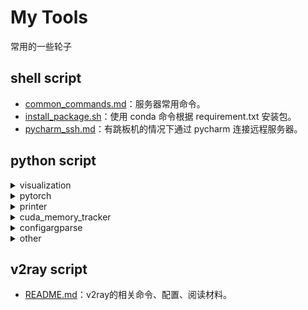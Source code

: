 # My Tools

常用的一些轮子



## shell script

- [common_commands.md](/shell_script/common_commands.md)：服务器常用命令。
- [install_package.sh](/shell_script/install_package.sh)：使用 conda 命令根据 requirement.txt 安装包。
- [pycharm_ssh.md](/shell_script/pycharm_ssh.md)：有跳板机的情况下通过 pycharm 连接远程服务器。

## python script

<details>
<summary>visualization</summary>

##### 训练可视化

- [wandb for pytorch](https://docs.wandb.ai/guides/integrations/pytorch)：使用 wandb 对训练进行可视化。
- [tensorboardx.py](/python_script/visualization/tensorboardx.py)：使用 tensorboardX 对训练进行可视化。

##### 结果可视化

- [plt_vis.ipynb](/python_script/visualization/plt_vis.ipynb)：使用 matplotlib 进行可视化的示例，包括：
    - [官方 colormap](https://matplotlib.org/tutorials/colors/colormaps.html)、 [配色方案](https://colorhunt.co/palettes/popular)、 [plt style](https://matplotlib.org/3.1.1/gallery/style_sheets/style_sheets_reference.html)
    - 折线图
    - 双栏折线图
    - 直方图
    - (多模态的) attention matrix 热力图
    - 使用 t_SNE 进行降维的可视图
- matplotlib 画图参考 [matplotlib：先搞明白plt. /ax./ fig再画 - 姚太多啊的文章 - 知乎](https://zhuanlan.zhihu.com/p/93423829)

- [bertviz](https://github.com/jessevig/bertviz)：对 huggingface transformer attention/model/neuron 的可视化
- [Transformer-Explainability](https://github.com/hila-chefer/Transformer-Explainability)：可视化 transformer 注意力在输入上的分配
- [Gradio](https://github.com/gradio-app/gradio)：为机器学习模型、API或函数创建GUI
- [Terminalizer](https://terminalizer.com/)：为命令行演示创建gif
</details>

<details>
<summary>pytorch</summary>

- [[深度学习框架] PyTorch常用代码段 - Jack Stark的文章 - 知乎](https://zhuanlan.zhihu.com/p/104019160)
- [PyTorch Cookbook（常用代码段整理合集） - 张皓的文章 - 知乎](https://zhuanlan.zhihu.com/p/59205847)
- [Bert Inner Workings - George Mihaila](https://colab.research.google.com/github/gmihaila/ml_things/blob/master/notebooks/pytorch/bert_inner_workings.ipynb)：A tutorial notebook for understanding the inner workings of Bert.
</details>

<details>
<summary>printer</summary>

- [logger.py](/python_script/printer/logger.py)：使用 logging 模块同时将日志打印到终端和文件。
</details>

<details>
<summary>cuda_memory_tracker</summary>

参考：https://github.com/Oldpan/Pytorch-Memory-Utils

- [model_size_estimate.py](/python_script/cuda_memory_tracker/model_size_estimate.py)：估计 pytorch 模型参数和中间变量所占显存的大小。
- [gpu_mem_track.py](/python_script/cuda_memory_tracker/gpu_mem_track.py)：精确跟踪 pytorch 模型的显存使用情况（需要安装 NVIDIA 的 python 环境库 pynvml：`pip install nvidia-ml-py3`，或 `conda install -c conda-forge pynvml`）。
- [examples.py](/python_script/cuda_memory_tracker/examples.py)：对于 `gpu_mem_track.py` 的使用示例。

另一种监控显存的方法：[Pytorch Profiler](https://pytorch.org/tutorials/recipes/recipes/profiler_recipe.html)

[PyTorch显存机制分析 - Connolly的文章 - 知乎](https://zhuanlan.zhihu.com/p/424512257)
</details>

<details>
<summary>configargparse</summary>

统一了命令行参数、配置文件、环境变量等设置，并创建为单例模式，使得它们在代码的任何地方都可以通过 `Config.get_instatnce()` 被导入和使用。

- [example.py](/python_script/configargparse/example.py)：使用 configargparse 的案例。
- [model.yaml](/python_script/configargparse/model.yaml)：yaml 风格的配置文件案例。

另一种指定实验配置的方法：[Sacred](https://github.com/IDSIA/sacred)
</details>

<details>
<summary>other</summary>

- [hook.py](/python_script/hook.py)：使用 pytorch hook 获取中间层变量的值和梯度。
- [get_batch.py](/python_script/get_batch.py)：获取一个 batch_siez 的 data。
- [time.py](/python_script/time.py)：计算程序运行时间。
</details>

## v2ray script

- [README.md](/v2ray_script/README.md)：v2ray的相关命令、配置、阅读材料。